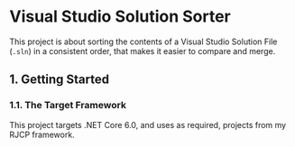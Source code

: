 # Visual Studio Solution Sorter

This project is about sorting the contents of a Visual Studio Solution File
(`.sln`) in a consistent order, that makes it easier to compare and merge.

## 1. Getting Started

### 1.1. The Target Framework

This project targets .NET Core 6.0, and uses as required, projects from my RJCP
framework.
